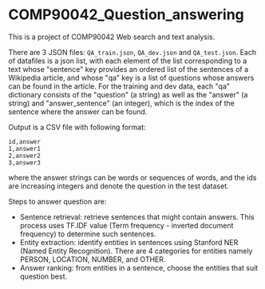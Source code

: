 # COMP90042_Question_answering

This is a project of COMP90042 Web search and text analysis.

There are 3 JSON files: `QA_train.json`, `QA_dev.json` and `QA_test.json`. Each of datafiles is a json list, with each element of the list corresponding to a text whose "sentence" key provides an
ordered list of the sentences of a Wikipedia article, and whose "qa" key is a list of questions whose answers can be
found in the article. For the training and dev data, each "qa" dictionary consists of the "question" (a string) as well as the
"answer" (a string) and "answer_sentence" (an integer), which is the index of the sentence where the answer can be
found.

Output is a CSV file with following format:
```
id,answer
1,answer1
2,answer2
3,answer3
```
where the answer strings can be words or sequences of words, and the ids are increasing integers and denote the
question in the test dataset.

 Steps to answer question are:
 - Sentence retrieval: retrieve sentences that might contain answers. This process uses TF.IDF value
 (Term frequency - inverted document frequency) to determine such sentences.
 - Entity extraction: identify entities in sentences using Stanford NER (Named Entity Recognition). There are 4 categories 
 for entities namely PERSON, LOCATION, NUMBER, and OTHER.
 - Answer ranking: from entities in a sentence, choose the entities that suit question best.
 
